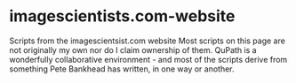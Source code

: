 # imagescientists.com-website
Scripts from the imagescientsist.com website
Most scripts on this page are not originally my own nor do I claim ownership of them. 
QuPath is a wonderfully collaborative environment - and most of the scripts derive from something Pete Bankhead has written, in one way or another.

